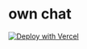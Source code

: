 # own chat

[![Deploy with Vercel](https://vercel.com/button)](https://vercel.com/new/clone?repository-url=https://github.com/forsigner/own-chat&project-name=own-chat-provider-next&repository-name=own-chat&root-directory=apps/provider-next&install-command=pnpm%20install&build-command=cd%20../..%20&&%20npx%20turbo%20run%20build%20--filter=provider-next...&ignore-command=npx%20turbo-ignore&env=OPENAI_API_KEY,AUTHORIZATION_CODE)
